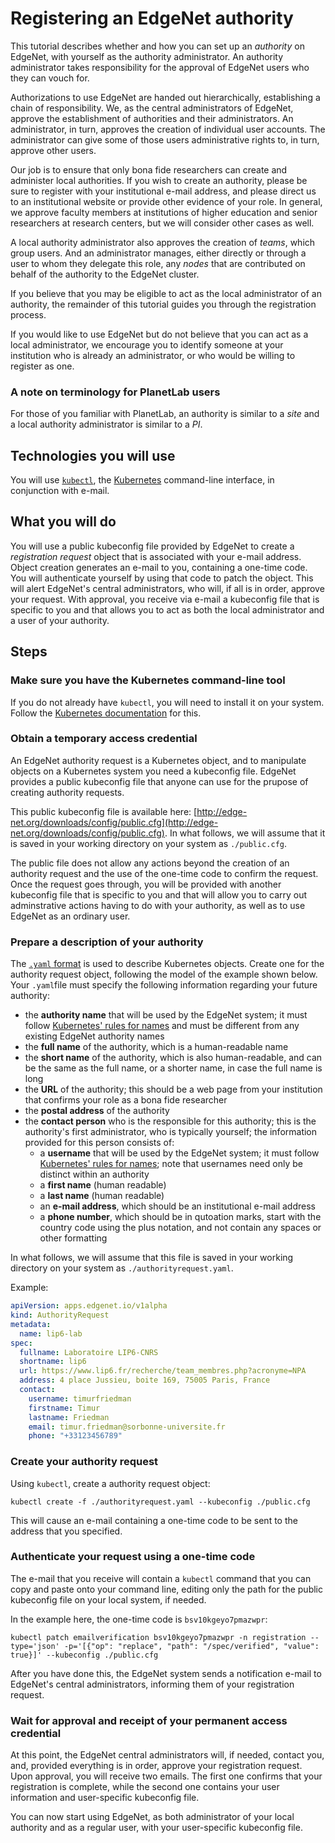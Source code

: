 # Registering an EdgeNet authority

This tutorial describes whether and how you can set up an *authority* on EdgeNet, with yourself as the authority administrator. An authority administrator takes responsibility for the approval of EdgeNet users who they can vouch for.

Authorizations to use EdgeNet are handed out hierarchically, establishing a chain of responsibility. We, as the central administrators of EdgeNet, approve the establishment of authorities and their administrators. An administrator, in turn, approves the creation of individual user accounts. The administrator can give some of those users administrative rights to, in turn, approve other users.

Our job is to ensure that only bona fide researchers can create and administer local authorities. If you wish to create an authority, please be sure to register with your institutional e-mail address, and please direct us to an institutional website or provide other evidence of your role. In general, we approve faculty members at institutions of higher education and senior researchers at research centers, but we will consider other cases as well.

A local authority administrator also approves the creation of *teams*, which group users. And an administrator manages, either directly or through a user to whom they delegate this role, any *nodes* that are contributed on behalf of the authority to the EdgeNet cluster.

If you believe that you may be eligible to act as the local administrator of an authority, the remainder of this tutorial guides you through the registration process.

If you would like to use EdgeNet but do not believe that you can act as a local administrator, we encourage you to identify someone at your institution who is already an administrator, or who would be willing to register as one.

### A note on terminology for PlanetLab users

For those of you familiar with PlanetLab, an authority is similar to a *site* and a local authority administrator is similar to a *PI*.

## Technologies you will use

You will use [``kubectl``](https://kubernetes.io/docs/reference/kubectl/overview/), the [Kubernetes](https://kubernetes.io/) command-line interface, in conjunction with e-mail.

## What you will do

You will use a public kubeconfig file provided by EdgeNet to create a *registration request* object that is associated with your e-mail address. Object creation generates an e-mail to you, containing a one-time code. You will authenticate yourself by using that code to patch the object. This will alert EdgeNet's central administrators, who will, if all is in order, approve your request. With approval, you receive via e-mail a kubeconfig file that is specific to you and that allows you to act as both the local administrator and a user of your authority.

## Steps

### Make sure you have the Kubernetes command-line tool

If you do not already have ``kubectl``, you will need to install it on your system. Follow the [Kubernetes documentation](https://kubernetes.io/docs/tasks/tools/install-kubectl/) for this.

### Obtain a temporary access credential

An EdgeNet authority request is a Kubernetes object, and to manipulate objects on a Kubernetes system you need a kubeconfig file. EdgeNet provides a public kubeconfig file that anyone can use for the prupose of creating authority requests.

This public kubeconfig file is available here: [http://edge-net.org/downloads/config/public.cfg](http://edge-net.org/downloads/config/public.cfg). In what follows, we will assume that it is saved in your working directory on your system as ``./public.cfg``.

The public file does not allow any actions beyond the creation of an authority request and the use of the one-time code to confirm the request. Once the request goes through, you will be provided with another kubeconfig file that is specific to you and that will allow you to carry out adminstrative actions having to do with your authority, as well as to use EdgeNet as an ordinary user.

### Prepare a description of your authority

The [``.yaml`` format](https://kubernetes.io/docs/concepts/overview/working-with-objects/kubernetes-objects/) is used to describe Kubernetes objects. Create one for the authority request object, following the model of the example shown below. Your ``.yaml``file must specify the following information regarding your future authority:
- the **authority name** that will be used by the EdgeNet system; it must follow [Kubernetes' rules for names](https://kubernetes.io/docs/concepts/overview/working-with-objects/names/) and must be different from any existing EdgeNet authority names
- the **full name** of the authority, which is a human-readable name
- the **short name** of the authority, which is also human-readable, and can be the same as the full name, or a shorter name, in case the full name is long
- the **URL** of the authority; this should be a web page from your institution that confirms your role as a bona fide researcher
- the **postal address** of the authority
- the **contact person** who is the responsible for this authority; this is the authority's first administrator, who is typically yourself; the information provided for this person consists of:
  - a **username** that will be used by the EdgeNet system; it must follow [Kubernetes' rules for names](https://kubernetes.io/docs/concepts/overview/working-with-objects/names/); note that usernames need only be distinct within an authority
  - a **first name** (human readable)
  - a **last name** (human readable)
  - an **e-mail address**, which should be an institutional e-mail address
  - a **phone number**, which should be in qutoation marks, start with the country code using the plus notation, and not contain any spaces or other formatting

In what follows, we will assume that this file is saved in your working directory on your system as ``./authorityrequest.yaml``.

Example:
```yaml
apiVersion: apps.edgenet.io/v1alpha
kind: AuthorityRequest
metadata:
  name: lip6-lab
spec:
  fullname: Laboratoire LIP6-CNRS
  shortname: lip6
  url: https://www.lip6.fr/recherche/team_membres.php?acronyme=NPA
  address: 4 place Jussieu, boite 169, 75005 Paris, France
  contact:
    username: timurfriedman
    firstname: Timur
    lastname: Friedman
    email: timur.friedman@sorbonne-universite.fr
    phone: "+33123456789"
```

### Create your authority request

Using ``kubectl``, create a authority request object:

```
kubectl create -f ./authorityrequest.yaml --kubeconfig ./public.cfg
```

This will cause an e-mail containing a one-time code to be sent to the address that you specified.

### Authenticate your request using a one-time code

The e-mail that you receive will contain a ``kubectl`` command that you can copy and paste onto your command line, editing only the path for the public kubeconfig file on your local system, if needed.

In the example here, the one-time code is ``bsv10kgeyo7pmazwpr``:

```
kubectl patch emailverification bsv10kgeyo7pmazwpr -n registration --type='json' -p='[{"op": "replace", "path": "/spec/verified", "value": true}]' --kubeconfig ./public.cfg
```

After you have done this, the EdgeNet system sends a notification e-mail to EdgeNet's central administrators, informing them of your registration request.

### Wait for approval and receipt of your permanent access credential

At this point, the EdgeNet central administrators will, if needed, contact you, and, provided everything is in order, approve your registration request. Upon approval, you will receive two emails. The first one confirms that your registration is complete, while the second one contains your user information and user-specific kubeconfig file.

You can now start using EdgeNet, as both administrator of your local authority and as a regular user, with your user-specific kubeconfig file.
